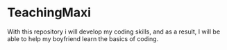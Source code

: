 # TeachingMaxi
With this repository i will develop my coding skills, and as a result, I will be able to help my boyfriend learn the basics of coding.
